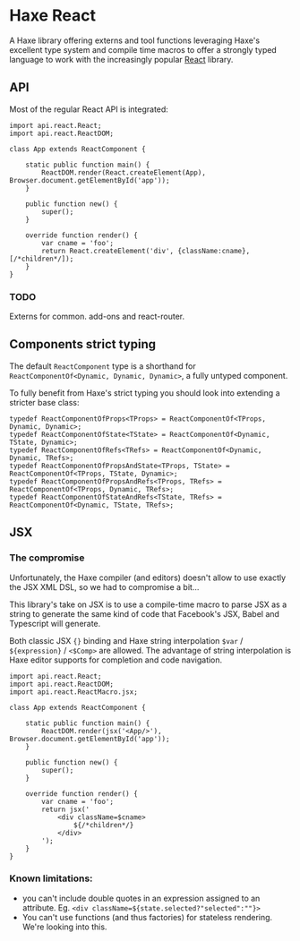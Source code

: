 # Haxe React

A Haxe library offering externs and tool functions leveraging Haxe's excellent type system and 
compile time macros to offer a strongly typed language to work with the increasingly popular 
[React](https://facebook.github.io/react/) library.

## API

Most of the regular React API is integrated:

	import api.react.React;
	import api.react.ReactDOM;

	class App extends ReactComponent {

		static public function main() {
			ReactDOM.render(React.createElement(App), Browser.document.getElementById('app'));
		}
	
		public function new() {
			super();
		}
	
		override function render() {
			var cname = 'foo';
			return React.createElement('div', {className:cname}, [/*children*/]);
		}
	}

### TODO

Externs for common. add-ons and react-router.

## Components strict typing

The default `ReactComponent` type is a shorthand for `ReactComponentOf<Dynamic, Dynamic, Dynamic>`,
a fully untyped component.

To fully benefit from Haxe's strict typing you should look into extending a stricter base class:

	typedef ReactComponentOfProps<TProps> = ReactComponentOf<TProps, Dynamic, Dynamic>;
	typedef ReactComponentOfState<TState> = ReactComponentOf<Dynamic, TState, Dynamic>;
	typedef ReactComponentOfRefs<TRefs> = ReactComponentOf<Dynamic, Dynamic, TRefs>;
	typedef ReactComponentOfPropsAndState<TProps, TState> = ReactComponentOf<TProps, TState, Dynamic>;
	typedef ReactComponentOfPropsAndRefs<TProps, TRefs> = ReactComponentOf<TProps, Dynamic, TRefs>;
	typedef ReactComponentOfStateAndRefs<TState, TRefs> = ReactComponentOf<Dynamic, TState, TRefs>;

## JSX

### The compromise 

Unfortunately, the Haxe compiler (and editors) doesn't allow to use exactly the JSX XML DSL, 
so we had to compromise a bit...

This library's take on JSX is to use a compile-time macro to parse JSX as a string to generate
the same kind of code that Facebook's JSX, Babel and Typescript will generate.

Both classic JSX `{}` binding and Haxe string interpolation `$var` / `${expression}` / `<$Comp>` 
are allowed. The advantage of string interpolation is Haxe editor supports for completion and
code navigation.
	
	import api.react.React;
	import api.react.ReactDOM;
	import api.react.ReactMacro.jsx;

	class App extends ReactComponent {

		static public function main() {
			ReactDOM.render(jsx('<App/>'), Browser.document.getElementById('app'));
		}
	
		public function new() {
			super();
		}
	
		override function render() {
			var cname = 'foo';
			return jsx('
				<div className=$cname>
					${/*children*/}
				</div>
			');
		}
	}

### Known limitations: 

- you can't include double quotes in an expression assigned to an attribute.
Eg. `<div className=${state.selected?"selected":""}>`
- You can't use functions (and thus factories) for stateless rendering. We're looking into this. 
 
